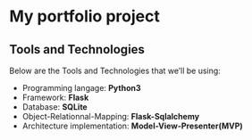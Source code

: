 # My portfolio project

## Tools and Technologies

Below are the Tools and Technologies that we’ll be using:
* Programming langage: **Python3**
* Framework: **Flask**
* Database: **SQLite**
* Object-Relationnal-Mapping: **Flask-Sqlalchemy**
* Architecture implementation: **Model-View-Presenter(MVP)**
